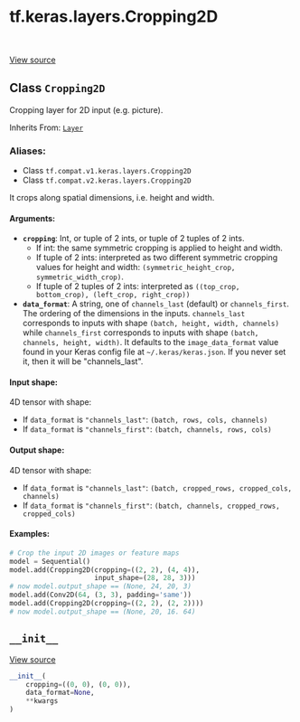 <div itemscope itemtype="http://developers.google.com/ReferenceObject">
<meta itemprop="name" content="tf.keras.layers.Cropping2D" />
<meta itemprop="path" content="Stable" />
<meta itemprop="property" content="__init__"/>
</div>

# tf.keras.layers.Cropping2D

<!-- Insert buttons -->

<table class="tfo-notebook-buttons tfo-api" align="left">
</table>

<a target="_blank" href="/code/stable/tensorflow/python/keras/layers/convolutional.py">View source</a>



## Class `Cropping2D`

<!-- Start diff -->
Cropping layer for 2D input (e.g. picture).

Inherits From: [`Layer`](../../../tf/keras/layers/Layer.md)

### Aliases:

* Class `tf.compat.v1.keras.layers.Cropping2D`
* Class `tf.compat.v2.keras.layers.Cropping2D`


<!-- Placeholder for "Used in" -->

It crops along spatial dimensions, i.e. height and width.

#### Arguments:


* <b>`cropping`</b>: Int, or tuple of 2 ints, or tuple of 2 tuples of 2 ints.
  - If int: the same symmetric cropping
    is applied to height and width.
  - If tuple of 2 ints:
    interpreted as two different
    symmetric cropping values for height and width:
    `(symmetric_height_crop, symmetric_width_crop)`.
  - If tuple of 2 tuples of 2 ints:
    interpreted as
    `((top_crop, bottom_crop), (left_crop, right_crop))`
* <b>`data_format`</b>: A string,
  one of `channels_last` (default) or `channels_first`.
  The ordering of the dimensions in the inputs.
  `channels_last` corresponds to inputs with shape
  `(batch, height, width, channels)` while `channels_first`
  corresponds to inputs with shape
  `(batch, channels, height, width)`.
  It defaults to the `image_data_format` value found in your
  Keras config file at `~/.keras/keras.json`.
  If you never set it, then it will be "channels_last".


#### Input shape:

4D tensor with shape:
- If `data_format` is `"channels_last"`:
  `(batch, rows, cols, channels)`
- If `data_format` is `"channels_first"`:
  `(batch, channels, rows, cols)`



#### Output shape:

4D tensor with shape:
- If `data_format` is `"channels_last"`:
  `(batch, cropped_rows, cropped_cols, channels)`
- If `data_format` is `"channels_first"`:
  `(batch, channels, cropped_rows, cropped_cols)`



#### Examples:



```python
# Crop the input 2D images or feature maps
model = Sequential()
model.add(Cropping2D(cropping=((2, 2), (4, 4)),
                     input_shape=(28, 28, 3)))
# now model.output_shape == (None, 24, 20, 3)
model.add(Conv2D(64, (3, 3), padding='same'))
model.add(Cropping2D(cropping=((2, 2), (2, 2))))
# now model.output_shape == (None, 20, 16. 64)
```

<h2 id="__init__"><code>__init__</code></h2>

<a target="_blank" href="/code/stable/tensorflow/python/keras/layers/convolutional.py">View source</a>

``` python
__init__(
    cropping=((0, 0), (0, 0)),
    data_format=None,
    **kwargs
)
```






